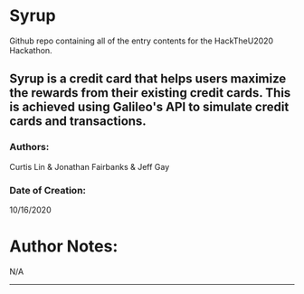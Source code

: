 # Syrup
Github repo containing all of the entry contents for the HackTheU2020 Hackathon. 

## Syrup is a credit card that helps users maximize the rewards from their existing credit cards. This is achieved using Galileo's API to simulate credit cards and transactions. 

 ### Authors:
 Curtis Lin & Jonathan Fairbanks & Jeff Gay

 ### Date of Creation: 
10/16/2020

 # Author Notes: 
 N/A
 
 ---
